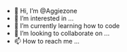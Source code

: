 - 👋 Hi, I’m @Aggiezone
- 👀 I’m interested in ...
- 🌱 I’m currently learning how to code
- 💞️ I’m looking to collaborate on ...
- 📫 How to reach me ...

<!---
Aggiezone/Aggiezone is a ✨ special ✨ repository because its `README.md` (this file) appears on your GitHub profile.
You can click the Preview link to take a look at your changes.
--->
